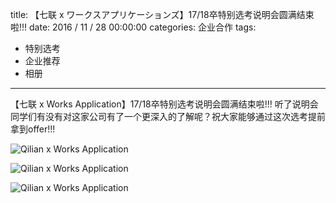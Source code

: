 title: 【七联 x ワークスアプリケーションズ】17/18卒特别选考说明会圆满结束啦!!! 
date: 2016 / 11 / 28 00:00:00
categories: 企业合作
tags: 
- 特别选考
- 企业推荐
- 相册

---

【七联 x Works Application】17/18卒特别选考说明会圆满结束啦!!! 听了说明会同学们有没有对这家公司有了一个更深入的了解呢？祝大家能够通过这次选考提前拿到offer!!!

![Qilian x Works Application](http://ww2.sinaimg.cn/mw690/a9a40e85gw1fbgbmaljl6j20qo0hd4qp.jpg)

![Qilian x Works Application](http://ww4.sinaimg.cn/mw690/a9a40e85gw1fbgbmq3e9bj23402c0hdv.jpg)

![Qilian x Works Application](http://ww2.sinaimg.cn/mw690/a9a40e85gw1fbgbn0xqvcj23401z31kz.jpg)